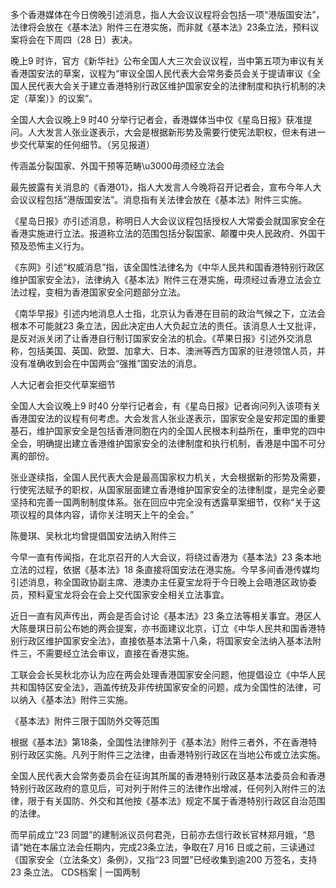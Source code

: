 

多个香港媒体在今日傍晚引述消息，指人大会议议程将会包括一项“港版国安法”，法律将会放在《基本法》附件三在港实施，而非就《基本法》23条立法，预料议案将会在下周四（28 日）表决。

晚上9 时许，官方《新华社》公布全国人大三次会议议程，当中第五项为审议有关香港国安法的草案，议程为“审议全国人民代表大会常务委员会关于提请审议《全国人民代表大会关于建立香港特别行政区维护国家安全的法律制度和执行机制的决定（草案）》的议案”。

全国人大会议晚上9 时40 分举行记者会，香港媒体当中仅《星岛日报》获准提问。人大发言人张业遂表示，大会是根据新形势及需要行使宪法职权，但未有进一步交代草案的任何细节。（另见报道）

传涵盖分裂国家、外国干预等范畴\u3000毋须经立法会

最先披露有关消息的《香港01》，指人大发言人今晚将召开记者会，宣布今年人大会议议程包括“港版国安法”。消息指有关法律会放在《基本法》附件三实施。

《星岛日报》亦引述消息，称明日人大会议议程包括授权人大常委会就国家安全在香港实施进行立法。报道称立法的范围包括分裂国家、颠覆中央人民政府、外国干预及恐怖主义行为。

《东网》引述“权威消息”指，该全国性法律名为《中华人民共和国香港特别行政区维护国家安全法》，法律纳入《基本法》附件三在港实施，毋须经过香港立法会立法过程，变相为香港国家安全问题部分立法。

《南华早报》引述内地消息人士指，北京认为香港在目前的政治气候之下，立法会根本不可能就23 条立法，因此决定由人大负起立法的责任。该消息人士又批评，是反对派关闭了让香港自行制订国家安全法的机会。《苹果日报》引述外交消息称，包括美国、英国、欧盟、加拿大、日本、澳洲等西方国家的驻港领馆人员，并没有准确收到会在中国两会“强推”国安法的消息。

人大记者会拒交代草案细节

全国人大会议晚上9 时40 分举行记者会，有《星岛日报》记者询问列入该项有关香港国安法的议程有何考虑。大会发言人张业遂表示，国家安全是安邦定国的重要基石，维护国家安全是包括香港同胞在内的全国人民根本利益所在，重申党的四中全会，明确提出建立香港维护国家安全的法律制度和执行机制，香港是中国不可分离的部份。

张业遂续指，全国人民代表大会是最高国家权力机关，大会根据新的形势及需要，行使宪法赋予的职权，从国家层面建立香港维护国家安全的法律制度，是完全必要坚持和完善一国两制制度体系。张在回应中完全没有透露草案细节，仅称“关于这项议程的具体内容，请你关注明天上午的全会。”

陈曼琪、吴秋北均曾提倡国安法纳入附件三

今早一直有传闻指，在北京召开的人大会议，将绕过香港为《基本法》23 条本地立法的过程，依据《基本法》18 条直接将国安法在港实施。今早多间香港传媒均引述消息，称全国政协副主席、港澳办主任夏宝龙将于今日晚上会晤港区政协委员，预料夏宝龙将会在会上交代国家安全相关立法事宜。

近日一直有风声传出，两会是否会讨论《基本法》23 条立法等相关事宜。港区人大陈曼琪日前公布她的两会提案，亦书面建议北京，订立《中华人民共和国香港特别行政区维护国家安全法》，直接依基本法第十八条，将国家安全法纳入基本法附件三，不需要经立法会审议，直接在香港实施。

工联会会长吴秋北亦认为应在两会处理香港国家安全问题，他提倡设立《中华人民共和国特区安全法》，涵盖传统及非传统国家安全的问题，成为全国性的法律，可以纳入《基本法》附件三实施。

《基本法》附件三限于国防外交等范围

根据《基本法》第18条，全国性法律除列于《基本法》附件三者外，不在香港特别行政区实施。凡列于附件三之法律，由香港特别行政区在当地公布或立法实施。

全国人民代表大会常务委员会在征询其所属的香港特别行政区基本法委员会和香港特别行政区政府的意见后，可对列于附件三的法律作出增减，任何列入附件三的法律，限于有关国防、外交和其他按《基本法》规定不属于香港特别行政区自治范围的法律。

而早前成立“23 同盟”的建制派议员何君尧，日前亦去信行政长官林郑月娥，“恳请”她在本届立法会任期内，完成23条立法，争取在7 月16 日或之前，三读通过《国家安全（立法条文）条例》，又指“23 同盟”已经收集到逾200 万签名，支持23 条立法。 CDS档案 | 一国两制 
